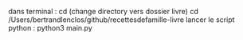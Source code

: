 dans terminal :
cd (change directory vers dossier livre)
    cd /Users/bertrandlenclos/github/recettesdefamille-livre
lancer le script python :
    python3 main.py
